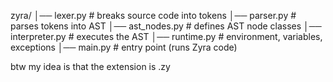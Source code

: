 zyra/
│── lexer.py        # breaks source code into tokens
│── parser.py       # parses tokens into AST
│── ast_nodes.py    # defines AST node classes
│── interpreter.py  # executes the AST
│── runtime.py      # environment, variables, exceptions
│── main.py         # entry point (runs Zyra code)

btw my idea is that the extension is .zy